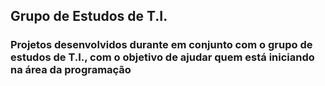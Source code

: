 ## Grupo de Estudos de T.I. ##

### Projetos desenvolvidos durante em conjunto com o grupo de estudos de T.I., com o objetivo de ajudar quem está iniciando na área da programação ###
